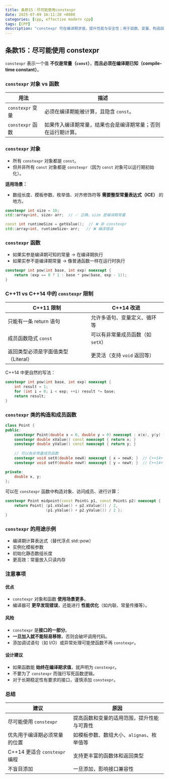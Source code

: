 ```yaml
---
title: 条款15：尽可能使用constexpr
date: 2025-07-09 16:11:20 +0800
categories: [cpp, effective modern cpp]
tags: [CPP]
description: "constexpr 可在编译期求值，提升性能与安全性；用于函数、变量、构造函数都有效，推荐优先使用。"
---
```

## 条款15：尽可能使用 constexpr

`constexpr` 表示一个值 **不仅是常量（`const`）**，**而且必须在编译期已知（compile-time constant）**。

### `constexpr` 对象 vs 函数

| 用法             | 描述                                                         |
| ---------------- | ------------------------------------------------------------ |
| `constexpr` 变量 | 必须在编译期能被计算，且隐含 `const`。                       |
| `constexpr` 函数 | 如果传入编译期常量，结果也会是编译期常量；否则在运行期计算。 |

### `constexpr` 对象

- 所有 `constexpr` 对象都是 `const`。
- 但并非所有 `const` 对象都是 `constexpr`（因为 `const` 对象可以运行期初始化）。

**适用场景：**

- 数组长度、模板参数、枚举值、对齐修饰符等 **需要整型常量表达式（ICE）** 的地方。

```cpp
constexpr int size = 10;
std::array<int, size> arr;  // ✅ 正确，size 是编译期常量

const int runtimeSize = getValue();  // ❌ 非 constexpr
std::array<int, runtimeSize> arr;   // ❌ 编译错误
```

### `constexpr` 函数

- 如果实参是编译期可知的常量 → 在编译期执行
- 如果实参不是编译期常量 → 像普通函数一样在运行时执行

```cpp
constexpr int pow(int base, int exp) noexcept {
    return (exp == 0 ? 1 : base * pow(base, exp - 1));
}
```

### C++11 vs C++14 中的 `constexpr` 限制

| C++11 限制                          | C++14 改进                        |
| ----------------------------------- | --------------------------------- |
| 只能有一条 return 语句              | 允许多语句、变量定义、循环等      |
| 成员函数隐式 `const`                | 可以有非常量成员函数（如 `setX`） |
| 返回类型必须是字面值类型（Literal） | 更灵活（支持 `void` 返回等）      |

C++14 中更自然的写法：

```cpp
constexpr int pow(int base, int exp) noexcept {
    int result = 1;
    for (int i = 0; i < exp; ++i) result *= base;
    return result;
}
```

### `constexpr` 类的构造和成员函数

```cpp
class Point {
public:
    constexpr Point(double x = 0, double y = 0) noexcept : x(x), y(y) {}
    constexpr double xValue() const noexcept { return x; }
    constexpr double yValue() const noexcept { return y; }
	
    // 可以有非常量成员函数
    constexpr void setX(double newX) noexcept { x = newX; }  // C++14+
    constexpr void setY(double newY) noexcept { y = newY; }  // C++14+

private:
    double x, y;
};
```

可以在 `constexpr` 函数中构造对象、访问成员、进行计算：

```cpp
constexpr Point midpoint(const Point& p1, const Point& p2) noexcept {
    return Point{ (p1.xValue() + p2.xValue()) / 2,
                  (p1.yValue() + p2.yValue()) / 2 };
}
```

### `constexpr` 的用途示例

- 编译期计算表达式（替代浮点 std::pow）
- 实例化模板参数
- 初始化静态数组长度
- 更高效：常量放入只读内存

### 注意事项

#### 优点

- `constexpr` 对象和函数 **使用场景更多**。
- 编译器可 **更早发现错误**，还能进行 **性能优化**（如内联、常量传播等）。

#### 风险

- `constexpr` 是**接口的一部分**。
- **一旦加入就不能轻易移除**，否则会破坏调用代码。
- 添加调试语句（如 I/O）或异常处理可能使函数不再 `constexpr`。

#### 设计建议

- 如果函数能 **始终在编译期求值**，就声明为 `constexpr`。
- 不要为了 `constexpr` 而强行写死函数逻辑。
- 对于长期稳定性有要求的接口，谨慎添加 `constexpr`。

### 总结

| 建议                          | 原因                                       |
| ----------------------------- | ------------------------------------------ |
| 尽可能使用 `constexpr`        | 提高函数和变量的适用范围，提升性能与可靠性 |
| 优先用于编译期必须常量的位置  | 如模板参数、数组大小、`alignas`、枚举值等  |
| C++14 更适合 `constexpr` 编程 | 支持更丰富的函数体和返回类型               |
| 不盲目添加                    | 一旦添加，影响接口兼容性                   |
